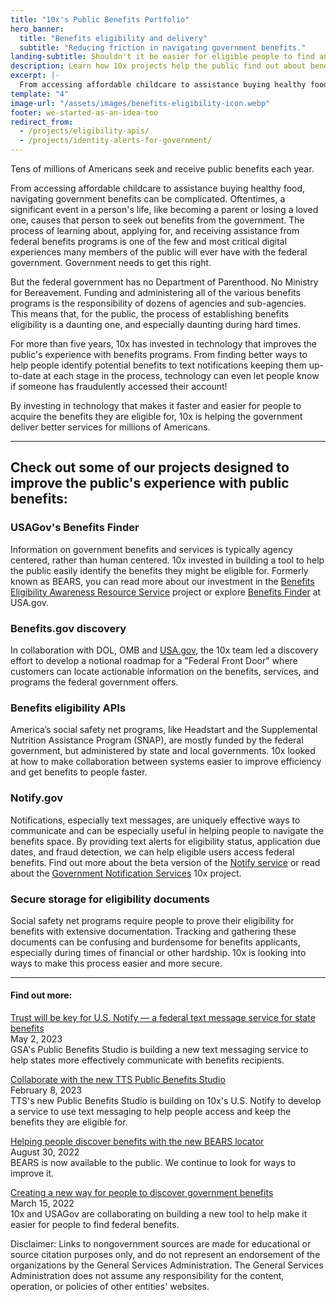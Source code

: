 ```yaml
---
title: "10x's Public Benefits Portfolio"
hero_banner:
  title: "Benefits eligibility and delivery"
  subtitle: "Reducing friction in navigating government benefits."
landing-subtitle: Shouldn't it be easier for eligible people to find and receive public benefits?
description: Learn how 10x projects help the public find out about benefits, eligibility, and how to apply.
excerpt: |-
  From accessing affordable childcare to assistance buying healthy food, millions of Americans seek and receive public benefits each year. Oftentimes, a significant event in a person's life, like becoming a parent or losing a loved one, causes that person to seek out benefits from the government. The process of learning about, applying for, and receiving assistance from federal benefits programs is one of the few and most critical digital experiences many members of the public will ever have with the federal government. Government needs to get this right.
template: "4"
image-url: "/assets/images/benefits-eligibility-icon.webp"
footer: we-started-as-an-idea-too
redirect_from: 
  - /projects/eligibility-apis/
  - /projects/identity-alerts-for-government/
---
```


<p class="usa-intro">  
  Tens of millions of Americans seek and receive public benefits each year. 
</p>

From accessing affordable childcare to assistance buying healthy food, navigating government benefits can be complicated. Oftentimes, a significant event in a person's life, like becoming a parent or losing a loved one, causes that person to seek out benefits from the government. The process of learning about, applying for, and receiving assistance from federal benefits programs is one of the few and most critical digital experiences many members of the public will ever have with the federal government. Government needs to get this right.

But the federal government has no Department of Parenthood. No Ministry for Bereavement. Funding and administering all of the various benefits programs is the responsibility of dozens of agencies and sub-agencies. This means that, for the public, the process of establishing benefits eligibility is a daunting one, and especially daunting during hard times.

For more than five years, 10x has invested in technology that improves the public's experience with benefits programs. From finding better ways to help people identify potential benefits to text notifications keeping them up-to-date at each stage in the process, technology can even let people know if someone has fraudulently accessed their account!

By investing in technology that makes it faster and easier for people to acquire the benefits they are eligible for, 10x is helping the government deliver better services for millions of Americans.

---

## Check out some of our projects designed to improve the public's experience with public benefits:

### USAGov's Benefits Finder

Information on government benefits and services is typically agency centered, rather than human centered. 10x invested in building a tool to help the public easily identify the benefits they might be eligible for. Formerly known as BEARS, you can read more about our investment in the <a class="usa-link" href="{{ '/news/bears/' | url }}">Benefits Eligibility Awareness Resource Service</a> project or explore <a class="usa-link usa-link--external" rel="noreferrer" href="https://www.usa.gov/benefit-finder">Benefits Finder</a> at USA&period;gov.

### Benefits&period;gov discovery

In collaboration with DOL, OMB and <a class="usa-link usa-link--external" rel="noreferrer" href="https://www.usa.gov">USA.gov</a>, the 10x team led a discovery effort to develop a notional roadmap for a "Federal Front Door" where customers can locate actionable information on the benefits, services, and programs the federal government offers.
 
### Benefits eligibility APIs

America’s social safety net programs, like Headstart and the Supplemental Nutrition Assistance Program (SNAP), are mostly funded by the federal government, but administered by state and local governments. 10x looked at how to make collaboration between systems easier to improve efficiency and get benefits to people faster.

### Notify&period;gov

Notifications, especially text messages, are uniquely effective ways to communicate and can be especially useful in helping people to navigate the benefits space. By providing text alerts for eligibility status, application due dates, and fraud detection, we can help eligible users access federal benefits. Find out more about the beta version of the <a class="usa-link usa-link--external" rel="noreferrer" href="https://beta.notify.gov/">Notify service</a> or read about the <a class="usa-link" href="{{ '/news/notify/' | url }}">Government Notification Services</a> 10x project.

### Secure storage for eligibility documents

Social safety net programs require people to prove their eligibility for benefits with extensive documentation. Tracking and gathering these documents can be confusing and burdensome for benefits applicants, especially during times of financial or other hardship. 10x is looking into ways to make this process easier and more secure.

---

#### Find out more:

<p>
  <a class="usa-link usa-link--external" rel="noreferrer" href="https://www.nextgov.com/cxo-briefing/2023/05/trust-will-be-key-us-notify-federal-text-message-service-state-benefits/385881/">
    Trust will be key for U.S. Notify  —  a federal text message service for state benefits
  </a>
  <br>
  May 2, 2023
  <br>
  GSA's Public Benefits Studio is building a new text messaging service to help states more effectively communicate with benefits recipients.
</p>

<p>
  <a class="usa-link usa-link--external" rel="noreferrer" href="https://digital.gov/2023/02/07/collaborate-with-the-tts-public-benefits-studio/">
    Collaborate with the new TTS Public Benefits Studio
  </a>
  <br>
  February 8, 2023
  <br>
  TTS's new Public Benefits Studio is building on 10x's U.S. Notify to develop a service to use text messaging to help people access and keep the benefits they are eligible for.
</p>

<p>
  <a class="usa-link usa-link--external" rel="noreferrer" href="https://blog.usa.gov/helping-people-discover-benefits-with-the-new-bears-locator">
    Helping people discover benefits with the new BEARS locator
  </a>
  <br>
  August 30, 2022
  <br>
  BEARS is now available to the public. We continue to look for ways to improve it.
</p>

<p>
  <a class="usa-link usa-link--external" rel="noreferrer" href="https://blog.usa.gov/creating-a-new-way-for-people-to-discover-government-benefits">
    Creating a new way for people to discover government benefits
  </a>
  <br>
  March 15, 2022
  <br>
  10x and USAGov are collaborating on building a new tool to help make it easier for people to find federal benefits.
</p>

<p class="disclaimer">Disclaimer: Links to nongovernment sources are made for educational or source citation purposes only, and do not represent an endorsement of the organizations by the General Services Administration. The General Services Administration does not assume any responsibility for the content, operation, or policies of other entities' websites.
</p>